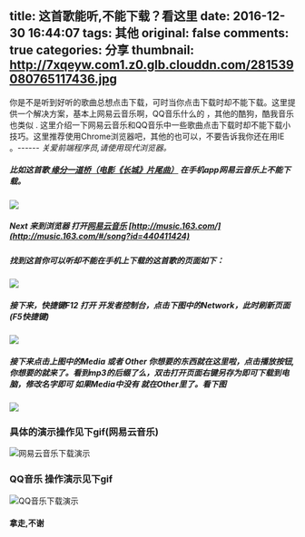 title: 这首歌能听,不能下载？看这里
date: 2016-12-30 16:44:07
tags: 其他
original: false
comments: true
categories: 分享
thumbnail: http://7xqeyw.com1.z0.glb.clouddn.com/281539080765117436.jpg
---
你是不是听到好听的歌曲总想点击下载，可时当你点击下载时却不能下载。这里提供一个解决方案，基本上网易云音乐啊，QQ音乐什么的 ，其他的酷狗，酷我音乐也类似 . 这里介绍一下网易云音乐和QQ音乐中一些歌曲点击下载时却不能下载小技巧。这里推荐使用Chrome浏览器吧，其他的也可以，不要告诉我你还在用IE 。*------ 关爱前端程序员,请使用现代浏览器。*
 <!-- more -->
##### 比如这首歌[ 缘分一道桥（电影《长城》片尾曲）](http://music.163.com/#/song?id=440411424)  在手机app网易云音乐上不能下载。
![](./cc.jpg)
##### Next 来到浏览器 打开[网易云音乐](http://music.163.com/) [http://music.163.com/](http://music.163.com/#/song?id=440411424)
##### 找到这首你可以听却不能在手机上下载的这首歌的页面如下：
![](./wycc.png)

##### 接下来，快捷键F12 打开 开发者控制台，点击下图中的Network，此时刷新页面(F5快捷键)
![](./wyf12.png)

##### 接下来点击上图中的Media 或者 Other 你想要的东西就在这里啦，点击播放按钮,你想要的就来了。看到mp3的后缀了么，双击打开页面右键另存为即可下载到电脑，修改名字即可 如果Media中没有 就在Other里了。看下图
![](./wyf121.png)
### 具体的演示操作见下gif(网易云音乐)
![网易云音乐下载演示](./testwy.gif)
### QQ音乐 操作演示见下gif
![QQ音乐下载演示](./testqq.gif)

#### 拿走,不谢